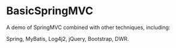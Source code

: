# BasicSpringMVC

A demo of SpringMVC combined with other techniques, including:

Spring, MyBatis, Log4j2, jQuery, Bootstrap, DWR.

